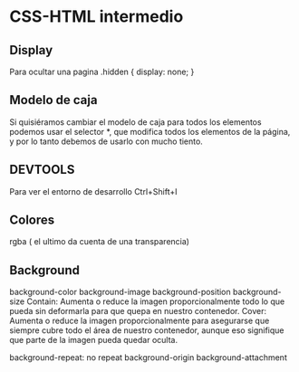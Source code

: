 # CSS-HTML intermedio

## Display

Para ocultar una pagina
.hidden {
   display: none;
}

## Modelo de caja
Si quisiéramos cambiar el modelo de caja para todos los elementos podemos usar el selector *, que modifica todos los elementos de la página, y por lo tanto debemos de usarlo con mucho tiento.


## DEVTOOLS
Para ver el entorno de desarrollo
Ctrl+Shift+I 

## Colores

rgba ( el ultimo da cuenta de una transparencia)

## Background

background-color
background-image
background-position
background-size
        Contain: Aumenta o reduce la imagen proporcionalmente todo lo que pueda sin deformarla para que quepa en nuestro contenedor.
        Cover: Aumenta o reduce la imagen proporcionalmente para asegurarse que siempre cubre todo el área de nuestro contenedor, aunque eso signifique que parte de la imagen pueda quedar oculta.
        
background-repeat: no repeat
background-origin
background-attachment


